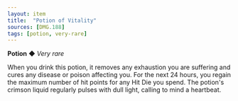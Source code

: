```yaml
---
layout: item
title:  "Potion of Vitality"
sources: [DMG.188]
tags: [potion, very-rare]
---
```


**Potion** ◆ *Very rare*

When you drink this potion, it removes any exhaustion you are suffering and cures any disease or poison affecting you. For the next 24 hours, you regain the maximum number of hit points for any Hit Die you spend. The potion's crimson liquid regularly pulses with dull light, calling to mind a heartbeat.